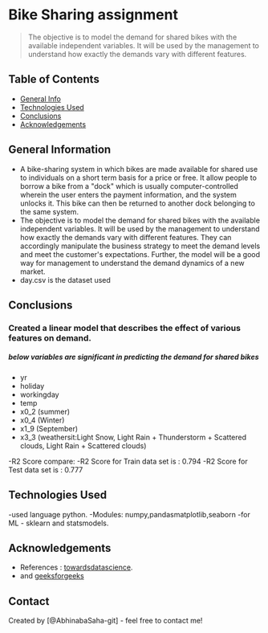 # Bike Sharing assignment
>The objective is to model the demand for shared bikes with the available independent variables. It will be used by the management to understand how exactly the demands vary with different features.


## Table of Contents
* [General Info](#general-information)
* [Technologies Used](#technologies-used)
* [Conclusions](#conclusions)
* [Acknowledgements](#acknowledgements)

<!-- You can include any other section that is pertinent to your problem -->

## General Information
- A bike-sharing system in which bikes are made available for shared use to individuals on a short term basis for a price or free. It allow people to borrow a bike from a "dock" which is usually computer-controlled wherein the user enters the payment information, and the system unlocks it. This bike can then be returned to another dock belonging to the same system.
- The objective is to model the demand for shared bikes with the available independent variables. It will be used by the management to understand how exactly the demands vary with different features. They can accordingly manipulate the business strategy to meet the demand levels and meet the customer's expectations. Further, the model will be a good way for management to understand the demand dynamics of a new market.
- day.csv is the dataset used

## Conclusions
### Created a linear model that describes the effect of various features on demand.

##### below variables are significant in predicting the demand for shared bikes

- yr
- holiday
- workingday
- temp
- x0_2 (summer)
- x0_4 (Winter)
- x1_9 (September)
- x3_3 (weathersit:Light Snow, Light Rain + Thunderstorm + Scattered clouds, Light Rain + Scattered clouds)

-R2 Score compare:
-R2 Score for Train data set is : 0.794
-R2 Score for Test data set is : 0.777


## Technologies Used
-used language python.
-Modules: numpy,pandasmatplotlib,seaborn
-for ML - sklearn and statsmodels. 

## Acknowledgements
- References :  [towardsdatascience](https://towardsdatascience.com/).
- and [geeksforgeeks](https://www.geeksforgeeks.org/)


## Contact
Created by [@AbhinabaSaha-git] - feel free to contact me!


<!-- Optional -->
<!-- ## License -->
<!-- This project is open source and available under the [... License](). -->

<!-- You don't have to include all sections - just the one's relevant to your project -->
